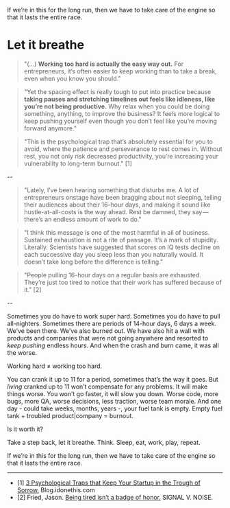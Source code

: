 If we’re in this for the long run, then we have to take care of the engine so that it lasts the entire race. 
# Let it breathe

> "(...) **Working too hard is actually the easy way out.** For entrepreneurs, it’s often easier to keep working than to take a break, even when you know you should."

> "Yet the spacing effect is really tough to put into practice because **taking pauses and stretching timelines out feels like idleness, like you’re not being productive.** Why relax when you could be doing something, anything, to improve the business? It feels more logical to keep pushing yourself even though you don’t feel like you’re moving forward anymore."

> "This is the psychological trap that’s absolutely essential for you to avoid, where the patience and perseverance to rest comes in. Without rest, you not only risk decreased productivity, you’re increasing your vulnerability to long-term burnout." [1]

--

> "Lately, I’ve been hearing something that disturbs me. A lot of entrepreneurs onstage have been bragging about not sleeping, telling their audiences about their 16-hour days, and making it sound like hustle-at-all-costs is the way ahead. Rest be damned, they say — there’s an endless amount of work to do." 

> "I think this message is one of the most harmful in all of business. Sustained exhaustion is not a rite of passage. It’s a mark of stupidity. Literally. Scientists have suggested that scores on IQ tests decline on each successive day you sleep less than you naturally would. It doesn’t take long before the difference is telling."

> "People pulling 16-hour days on a regular basis are exhausted. They’re just too tired to notice that their work has suffered because of it." [2]

--

Sometimes you do have to work super hard. Sometimes you do have to pull all-nighters. Sometimes there are periods of 14-hour days, 6 days a week. We’ve been there. We’ve also burned out. We have also hit a wall with products and companies that were not going anywhere and resorted to *keep pushing* endless hours. And when the crash and burn came, it was all the worse. 

Working hard ≠ working too hard.

You can crank it up to 11 for a period, sometimes that’s the way it goes. But *living* cranked up to 11 won’t compensate for any problems. It will make things worse. You won’t go faster, it will slow you down. Worse code, more bugs, more QA, worse decisions, less traction, worse team morale. And one day - could take weeks, months, years -, your fuel tank is empty. Empty fuel tank + troubled product|company = burnout.

Is it worth it? 

Take a step back, let it breathe. Think. Sleep, eat, work, play, repeat.  

If we’re in this for the long run, then we have to take care of the engine so that it lasts the entire race. 

---

- [1] <a href="http://blog.idonethis.com/startup-psychology-trough-sorrow/" target="_blank">3 Psychological Traps that Keep Your Startup in the Trough of Sorrow.</a> Blog.idonethis.com
- [2] Fried, Jason. <a href="https://m.signalvnoise.com/being-tired-isnt-a-badge-of-honor/" target="_blank">Being tired isn’t a badge of honor.</a> SIGNAL V. NOISE. 


 
 
 
 
 

